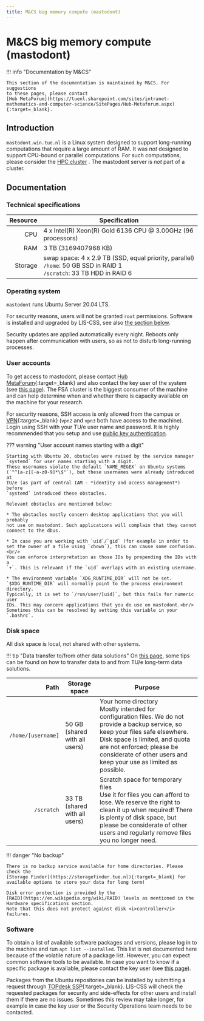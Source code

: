 ```yaml
---
title: M&CS big memory compute (mastodont)
---
```


# M&CS big memory compute (mastodont)

!!! info "Documentation by M&CS"

    This section of the documentation is maintained by M&CS. For suggestions
    to these pages, please contact
    [Hub MetaForum](https://tuenl.sharepoint.com/sites/intranet-mathematics-and-computer-science/SitePages/Hub-Metaforum.aspx){:target=_blank}.

## Introduction

`mastodont.win.tue.nl` is a Linux system designed to support
long-running computations that require a large amount of RAM.
It was *not* designed to support CPU-bound or parallel computations.
For such computations, please consider the [HPC cluster](./hpc.md)
. The mastodont server is *not* part of a cluster.

## Documentation

### Technical specifications

| **Resource** | **Specification**                                                                                                           |
|-------------:|-----------------------------------------------------------------------------------------------------------------------------|
|          CPU | 4 x Intel(R) Xeon(R) Gold 6136 CPU @ 3.00GHz (96 processors)                                                                |
|          RAM | 3 TB (3169407968 KB)                                                                                                        |
|      Storage | swap space: 4 x 2.9 TB (SSD, equal priority, parallel)<br/>`/home`: 50 GB SSD in RAID 1<br/>`/scratch`: 33 TB HDD in RAID 6 |

### Operating system

`mastodont` runs Ubuntu Server 20.04 LTS.

For security reasons, users will not be granted `root` permissions. Software is
installed and upgraded by LIS-CSS, see also [the section below](#software).

Security updates are applied automatically every night. Reboots only
happen after communication with users, so as not to disturb long-running
processes.

### User accounts
To get access to mastodont, please contact [Hub MetaForum](https://tuenl.sharepoint.com/sites/intranet-mathematics-and-computer-science/SitePages/Hub-Metaforum.aspx){:target=_blank}
and also contact the key user of the system (see [this page](./index.md)). The
FSA cluster is the biggest consumer of the machine and can help determine
when and whether there is capacity available on the machine for your research. 

For security reasons, SSH access is only allowed from the campus or
[VPN](https://tuenl.sharepoint.com/sites/intranet-LIS/SitePages/VPN.aspx){:target=_blank}
(`vpn2` and `vpn3` both have access to the machine). Login using SSH with your
TU/e user name and password. It is highly recommended that you setup and use
[public key authentication](https://linuxwiki.tue.nl/wiki/SSH#SSH_Keys).

??? warning "User account names starting with a digit"

    Starting with Ubuntu 20, obstacles were raised by the service manager
    `systemd` for user names starting with a digit.
    These usernames violate the default `NAME_REGEX` on Ubuntu systems
    (`"^[a-z][-a-z0-9]*\$"`), but these usernames were already introduced at
    TU/e (as part of central IAM - *identity and access management*) before
    `systemd` introduced these obstacles.

    Relevant obstacles are mentioned below:

    * The obstacles mostly concern desktop applications that you will probably
    not use on mastodont. Such applications will complain that they cannot
    connect to the dbus.

    * In case you are working with `uid`/`gid` (for example in order to
    set the owner of a file using `chown`), this can cause some confusion.<br/>
    You can enforce interpretation as those IDs by prepending the IDs with a
    `+`. This is relevant if the `uid` overlaps with an existing username.

    * The environment variable `XDG_RUNTIME_DIR` will not be set. 
    `$XDG_RUNTIME_DIR` will normally point to the process environment directory.
    Typically, it is set to `/run/user/[uid]`, but this fails for numeric user
    IDs. This may concern applications that you do use on mastodont.<br/>
    Sometimes this can be resolved by setting this variable in your `.bashrc`.

### Disk space

All disk space is local, not shared with other systems.

!!! tip "Data transfer to/from other data solutions"
    On [this page](../../steps/data/index.md), some tips can be found on how to
    transfer data to and from TU/e long-term data solutions.

| **Path**           | **Storage space**             | **Purpose**                                                                                                                                                                                                                                                               |
|-------------------:|-------------------------------|---------------------------------------------------------------------------------------------------------------------------------------------------------------------------------------------------------------------------------------------------------------------------|
| `/home/[username]` | 50 GB (shared with all users) | Your home directory<br/>Mostly intended for configuration files. We do not provide a backup service, so keep your files safe elsewhere. Disk space is limited, and quota are not enforced; please be considerate of other users and keep your use as limited as possible. |
| `/scratch`         | 33 TB (shared with all users) | Scratch space for temporary files<br/>Use it for files you can afford to lose. We reserve the right to clean it up when required! There is plenty of disk space, but please be considerate of other users and regularly remove files you no longer need.                  |

!!! danger "No backup"

    There is no backup service available for home directories. Please check the
    [Storage Finder](https://storagefinder.tue.nl){:target=_blank} for
    available options to store your data for long term!

    Disk error protection is provided by the
    [RAID](https://en.wikipedia.org/wiki/RAID) levels as mentioned in the
    Hardware specifications section.
    Note that this does not protect against disk <i>controller</i> failures.

### Software
To obtain a list of available software packages and versions, please log in to
the machine and run `apt list --installed`. This list is not documented here
because of the volatile nature of a package list. However, you can expect
common software tools to be available. In case you want to know if a specific
package is available, please contact the key user (see [this page](./index.md)).

Packages from the Ubuntu repositories can be installed by submitting a request
through [TOPdesk SSP](https://tue.topdesk.net/tas/public/ssp/content/serviceflow?unid=2df9d1d0420c4e889bfa47a15370112f){:target=_blank}.
LIS-CSS will check the requested packages for security and side-effects for
other users and install them if there are no issues. Sometimes this review may
take longer, for example in case the key user or the Security Operations team
needs to be contacted.